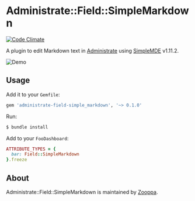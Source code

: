 # Administrate::Field::SimpleMarkdown

[![Code Climate](https://codeclimate.com/github/zooppa/administrate-field-simple_markdown/badges/gpa.svg)](https://codeclimate.com/github/zooppa/administrate-field-simple_markdown)

A plugin to edit Markdown text in [Administrate] using [SimpleMDE] v1.11.2.

![Demo](https://raw.githubusercontent.com/zooppa/administrate-field-simple_markdown/master/demo.gif)

## Usage

Add it to your `Gemfile`:

```ruby
gem 'administrate-field-simple_markdown', '~> 0.1.0'
```

Run:

```bash
$ bundle install
```

Add to your `FooDashboard`:

```ruby
ATTRIBUTE_TYPES = {
  bar: Field::SimpleMarkdown
}.freeze
```

## About

Administrate::Field::SimpleMarkdown is maintained by [Zooppa].

[administrate]: https://github.com/thoughtbot/administrate
[simplemde]: https://github.com/NextStepWebs/simplemde-markdown-editor
[zooppa]: https://www.zooppa.com/
